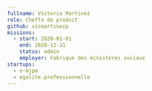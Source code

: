 ```yaml
---
fullname: Victoria Martinez
role: Cheffe de produit
github: vicmartinezp
missions:
  - start: 2020-01-01
    end: 2020-12-31
    status: admin
    employer: Fabrique des ministères sociaux
startups:
  - e-mjpm
  - egalite.professionnelle
---
```

